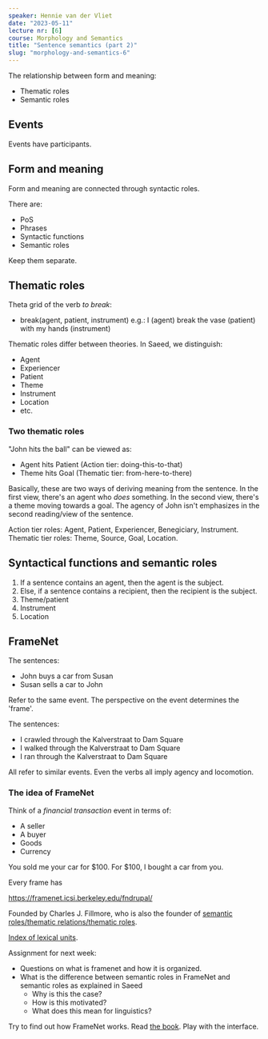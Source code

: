 ```yaml
---
speaker: Hennie van der Vliet
date: "2023-05-11"
lecture nr: [6]
course: Morphology and Semantics
title: "Sentence semantics (part 2)"
slug: "morphology-and-semantics-6"
---
```


The relationship between form and meaning:

- Thematic roles
- Semantic roles

## Events

Events have participants. 

## Form and meaning

Form and meaning are connected through syntactic roles. 

There are:

- PoS
- Phrases
- Syntactic functions
- Semantic roles

Keep them separate.

## Thematic roles

Theta grid of the verb _to break_:

- break(agent, patient, instrument) e.g.: I (agent) break the vase (patient) with my hands (instrument)

Thematic roles differ between theories. In Saeed, we distinguish:

- Agent
- Experiencer
- Patient
- Theme
- Instrument
- Location
- etc.

### Two thematic roles

"John hits the ball" can be viewed as:

- Agent hits Patient (Action tier: doing-this-to-that)
- Theme hits Goal (Thematic tier: from-here-to-there)

Basically, these are two ways of deriving meaning from the sentence. In the first view, there's an agent who _does_ something. In the second view, there's a theme moving towards a goal. The agency of John isn't emphasizes in the second reading/view of the sentence.

Action tier roles: Agent, Patient, Experiencer, Benegiciary, Instrument.
Thematic tier roles: Theme, Source, Goal, Location.

## Syntactical functions and semantic roles

1. If a sentence contains an agent, then the agent is the subject.
2. Else, if a sentence contains a recipient, then the recipient is the subject.
3. Theme/patient
4. Instrument
5. Location

## FrameNet

The sentences:

- John buys a car from Susan
- Susan sells a car to John

Refer to the same event. The perspective on the event determines the 'frame'.

The sentences:

- I crawled through the Kalverstraat to Dam Square
- I walked through the Kalverstraat to Dam Square
- I ran through the Kalverstraat to Dam Square

All refer to similar events. Even the verbs all imply agency and locomotion.

### The idea of FrameNet

Think of a _financial transaction_ event in terms of:

- A seller
- A buyer
- Goods
- Currency

You sold me your car for $100.
For $100, I bought a car from you.

Every frame has 

https://framenet.icsi.berkeley.edu/fndrupal/

Founded by Charles J. Fillmore, who is also the founder of [semantic roles/thematic relations/thematic roles](https://en.wikipedia.org/wiki/Thematic_relation). 

[Index of lexical units](https://framenet.icsi.berkeley.edu/fndrupal/luIndex). 

Assignment for next week:

- Questions on what is framenet and how it is organized.
- What is the difference between semantic roles in FrameNet and semantic roles as explained in Saeed
  - Why is this the case?
  - How is this motivated?
  - What does this mean for linguistics?

Try to find out how FrameNet works. Read [the book](https://framenet2.icsi.berkeley.edu/docs/r1.7/book.pdf). Play with the interface. 

